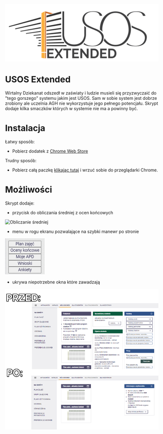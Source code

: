 ![banner](https://github.com/engdave/usos-extended/blob/main/pictures/usoslogo1_plain_white_4000.png)

# USOS Extended

Wirtalny Dziekanat odszedł w zaświaty i ludzie musieli się przyzwyczaić do "tego gorszego" systemu jakim jest USOS. Sam w sobie system jest dobrze zrobiony ale uczelnia AGH nie wykorzystuje jego pełnego potencjału. Skrypt dodaje kilka smaczków których w systemie nie ma a powinny być.

# Instalacja

Łatwy sposób:
- Pobierz dodatek z [Chrome Web Store](https://chrome.google.com/webstore/category/extensions)

Trudny sposób:
- Pobierz całą paczkę [klikając tutaj](https://github.com/engdave/usos-extended/archive/refs/heads/main.zip) i wrzuć sobie do przeglądarki Chrome.

# Możliwości

Skrypt dodaje:
- przycisk do obliczania średniej z ocen końcowych

![Obliczanie średniej](https://github.com/engdave/usos-extended/blob/main/pictures/obliczanie_%C5%9Bredniej.png)

- menu w rogu ekranu pozwalające na szybki manewr po stronie

![Menu](https://github.com/engdave/usos-extended/blob/main/pictures/menu.png)

- ukrywa niepotrzebne okna które zawadzają

![Kafelki](https://github.com/engdave/usos-extended/blob/main/pictures/kafelki.png)
